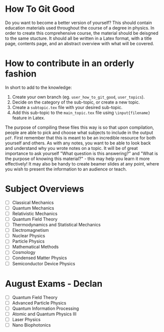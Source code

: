# How To Git Good
Do you want to become a better version of yourself?
This should contain education materials used throughout the course of a degree in physics.
In order to create this comprehensive course, the material should be deisgned to the same stucture. 
It should all be written in a Latex format, with a title page, contents page, and an abstract overview with what will be covered.  

# How to contribute in an orderly fashion 

In short to add to the knowledge:

1. Create your own branch (eg. `user_how_to_git_good`, `user_topics`).
2. Decide on the category of the sub-topic, or create a new topic.
3. Create a `subtopic.tex` file with your desired sub-topic.
4. Add this sub-topic to the `main_topic.tex` file using `\input{filename}` feature in Latex.

The purpose of compiling these files this way is so that upon compilation,
people are able to pick and choose what subjects to include in the output `pdf`.
First remember that this is meant to be an incredible resource for both yourself and others.
As with any notes, you want to be able to look back and understand why you wrote notes on a topic. 
It will be of great importance to ask yourself "What question is this answering?"
and "What is the purpose of knowing this material?" - this may help you learn it more effectively!
It may also be handy to create beamer slides at any point, 
where you wish to present the information to an audience or teach.

# Subject Overviews
- [ ] Classical Mechanics
- [ ] Quantum Mechanics
- [ ] Relativistic Mechanics
- [ ] Quantum Field Theory
- [ ] Thermodynamics and Statistical Mechanics 
- [ ] Electromagnetism
- [ ] Nuclear Physics
- [ ] Particle Physics
- [ ] Mathematical Methods
- [ ] Cosmology
- [ ] Condensed Matter Physics
- [ ] Semiconductor Device Physics

# August Exams - Declan
- [ ] Quantum Field Theory
- [ ] Advanced Particle Physics
- [ ] Quantum Information Processing
- [ ] Atomic and Quantum Physics III
- [ ] Laser Physics
- [ ] Nano Biophotonics

